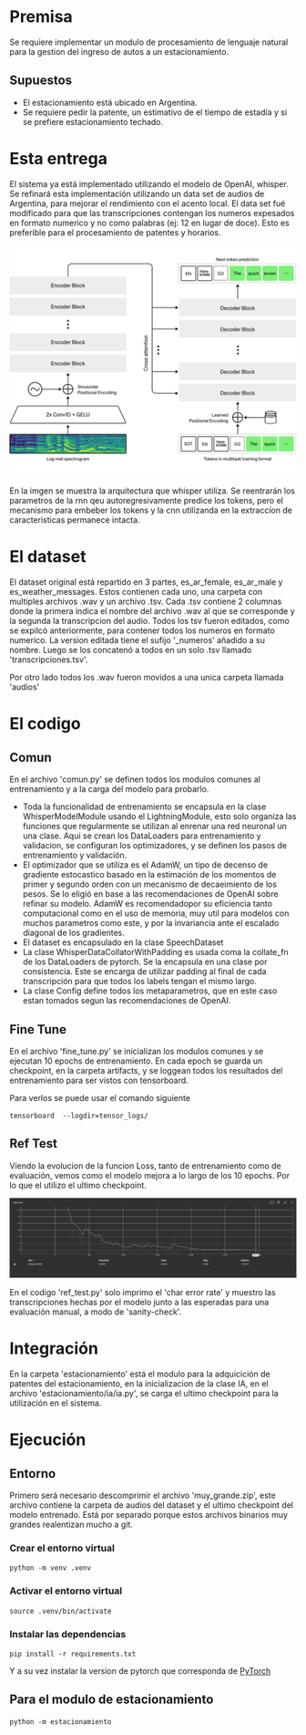 # Premisa

Se requiere implementar un modulo de procesamiento de lenguaje natural para la gestion del ingreso de autos a un estacionamiento.

## Supuestos

- El estacionamiento está ubicado en Argentina.
- Se requiere pedir la patente, un estimativo de el tiempo de estadía y si se prefiere estacionamiento techado.

# Esta entrega

El sistema ya está implementado utilizando el modelo de OpenAI, whisper. 
Se refinará esta implementación utilizando un data set de audios de Argentina, para mejorar el rendimiento con el acento local.
El data set fué modificado para que las transcripciones contengan los numeros expesados en formato numerico y no como palabras (ej: 12 en lugar de doce). Esto es preferible para el procesamiento de patentes y horarios.

![Arquitectura whisper](whisper_architecture.svg)

En la imgen se muestra la arquitectura que whisper utiliza. Se reentrarán los parametros de la rnn qeu autoregresivamente predice los tokens, pero el mecanismo para embeber los tokens y la cnn utilizanda en la extraccíon de caracteristicas permanece intacta.

# El dataset

El dataset original está repartido en 3 partes, es_ar_female, es_ar_male y es_weather_messages.
Estos contienen cada uno, una carpeta con multiples archivos .wav y un archivo .tsv.
Cada .tsv contiene 2 columnas donde la primera indica el nombre del archivo .wav al que se corresponde y la segunda la transcripcion del audio.
Todos los tsv fueron editados, como se expilcó anteriormente, para contener todos los numeros en formato numerico. La version editada tiene el sufijo '_numeros' añadido a su nombre.
Luego se los concatenó a todos en un solo .tsv llamado 'transcripciones.tsv'.

Por otro lado todos los .wav fueron movidos a una unica carpeta llamada 'audios'

# El codigo

## Comun

En el archivo 'comun.py' se definen todos los modulos comunes al entrenamiento y a la carga del modelo para probarlo.

- Toda la funcionalidad de entrenamiento se encapsula en la clase WhisperModelModule usando el LightningModule, esto solo organiza las funciones que regularmente se utilizan al enrenar una red neuronal un una clase. Aqui se crean los DataLoaders para entrenamiento y validacion, se configuran los optimizadores, y se definen los pasos de entrenamiento y validación.
- El optimizador que se utiliza es el AdamW, un tipo de decenso de gradiente estocastico basado en la estimación de los momentos de primer y segundo orden con un mecanismo de decaeimiento de los pesos. Se lo eligió en base a las recomendaciones de OpenAI sobre refinar su modelo. AdamW es recomendadopor su eficiencia tanto computacional como en el uso de memoria, muy util para modelos con muchos parametros como este, y por la invariancia ante el escalado diagonal de los gradientes.
- El dataset es encapsulado en la clase SpeechDataset
- La clase WhisperDataCollatorWithPadding es usada coma la collate_fn de los DataLoaders de pytorch. Se la encapsula en una clase por consistencia. Este se encarga de utilizar padding al final de cada transcripción para que todos los labels tengan el mismo largo.
- La clase Config define todos los metaparametros, que en este caso estan tomados segun las recomendaciones de OpenAI.

## Fine Tune

En el archivo 'fine_tune.py' se inicializan los modulos comunes y se ejecutan 10 epochs de entrenamiento. En cada epoch se guarda un checkpoint, en la carpeta artifacts, y se loggean todos los resultados del entrenamiento para ser vistos con tensorboard.

Para verlos se puede usar el comando siguiente

~~~shell
tensorboard  --logdir=tensor_logs/
~~~

## Ref Test

Viendo la evolucion de la funcion Loss, tanto de entrenamiento como de evaluación, vemos como el modelo mejora a lo largo de los 10 epochs. Por lo que el utilizo  el ultimo checkpoint.

![TrainLoss](TrainLoss.png)

En el codigo 'ref_test.py' solo imprimo el 'char error rate' y muestro las transcripciones hechas por el modelo junto a las esperadas para una evaluación manual, a modo de 'sanity-check'.

# Integración 

En la carpeta 'estacionamiento' está el modulo para la adquicición de patentes del estacionamiento, en la inicializacion de la clase IA, en el archivo 'estacionamiento/ia/ia.py', se carga el ultimo checkpoint para la utilización en el sistema.

# Ejecución 

## Entorno

Primero será necesario descomprimír el archivo 'muy_grande.zip', este archivo contiene la carpeta de audios del dataset y el ultimo checkpoint del modelo entrenado. Está por separado porque estos archivos binarios muy grandes realentizan mucho a git.

### Crear el entorno virtual

~~~shell
python -m venv .venv
~~~

### Activar el entorno virtual

~~~shell
source .venv/bin/activate
~~~

### Instalar las dependencias

~~~shell
pip install -r requirements.txt
~~~

Y a su vez instalar la version de pytorch que corresponda de [PyTorch](https://pytorch.org/)

## Para el modulo de estacionamiento

~~~shell
python -m estacionamiento
~~~

